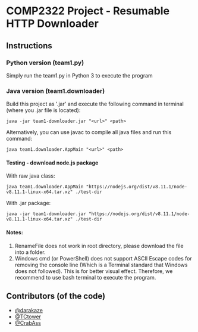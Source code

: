 # COMP2322 Project - Resumable HTTP Downloader

## Instructions

### Python version (team1.py)

Simply run the team1.py in Python 3 to execute the program

### Java version (team1.downloader)

Build this project as '.jar' and execute the following command in terminal (where you .jar file is located):
```
java -jar team1-downloader.jar "<url>" <path>
```

Alternatively, you can use javac to compile all java files and run this command:
```
java team1.downloader.AppMain "<url>" <path>
```

#### Testing - download node.js package

With raw java class:
```
java team1.downloader.AppMain "https://nodejs.org/dist/v8.11.1/node-v8.11.1-linux-x64.tar.xz" ./test-dir
```

With .jar package:
```
java -jar team1-downloader.jar "https://nodejs.org/dist/v8.11.1/node-v8.11.1-linux-x64.tar.xz" ./test-dir
```

#### Notes:

1. RenameFile does not work in root directory, please download the file into a folder.
2. Windows cmd (or PowerShell) does not support ASCII Escape codes for removing the console line (Which is a Terminal standard that Windows does not followed). This is for better visual effect. Therefore, we recommend to use bash terminal to execute the program.

## Contributors (of the code)
* [@darakaze](https://github.com/darekaze)
* [@TCtower](https://github.com/TCtower)
* [@CrabAss](https://github.com/CrabAss)
